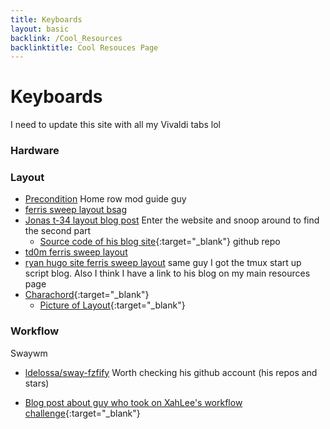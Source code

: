 ```yaml
---
title: Keyboards
layout: basic
backlink: /Cool_Resources
backlinktitle: Cool Resouces Page
---
```

# Keyboards

I need to update this site with all my Vivaldi tabs lol
### Hardware

### Layout
* <a href="https://precondition.github.io/" target="_blank">Precondition</a> Home row mod guide guy
* <a href="https://www.rousette.org.uk/archives/ferris-sweep-keyboard-and-layout/" target="_blank">ferris sweep layout bsag</a>
* [Jonas t-34 layout blog post](https://www.jonashietala.se/blog/2021/06/03/the-t-34-keyboard-layout/) Enter the website and snoop around to find the second part
	* [Source code of his blog site](https://github.com/treeman/jonashietala){:target="_blank"} github repo
* [td0m ferris sweep layout](https://github.com/td0m/blog/blob/main/content/posts/new-keyboard/index.md)
* [ryan hugo site ferris sweep layout](https://ryan.himmelwright.net/post/building-34-key-layout/) same guy I got the tmux start up script blog. Also I think I have a link to his blog on my main resources page
* [Charachord](https://www.charachorder.com/en-it/products/charachorder-one){:target="_blank"}
	* [Picture of Layout](https://techunwrapped.com/wp-content/uploads/2022/01/1641914796_606_The-three-dimensional-keyboard-is-here-type-as-fast-as-you.jpg){:target="_blank"}

### Workflow
Swaywm
* [ldelossa/sway-fzfify](https://github.com/ldelossa/sway-fzfify) Worth checking his github account (his repos and stars)

* [Blog post about guy who took on XahLee's workflow challenge](https://juancastro.xyz/posts/friendship-with-tiling-has-ended/){:target="_blank"}
